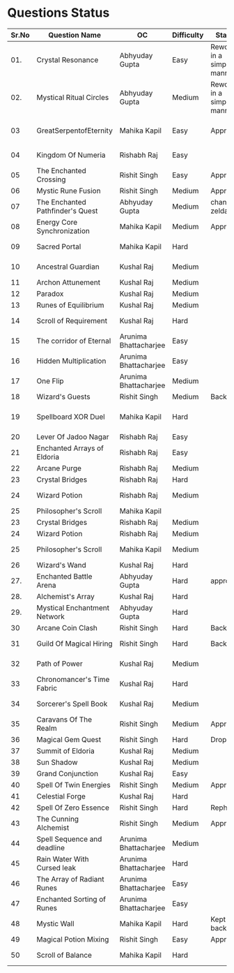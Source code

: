 # Questions Status

| Sr.No | Question Name                    | OC             | Difficulty | Status | Question Inspiration |
| ----- | -------------------------------- | -------------- | ------ | ------ | ------ |
| 01.   | Crystal Resonance                | Abhyuday Gupta | Easy | Reword in a simpler manner|https://leetcode.com/problems/contains-duplicate/description/|
| 02.   | Mystical Ritual Circles          | Abhyuday Gupta |    Medium    | Reword in a simpler manner|https://codeforces.com/problemset/problem/2121/F|
|03    | GreatSerpentofEternity           | Mahika Kapil   |  Easy  |  Approved       |   https://leetcode.com/problems/middle-of-the-linked-list/submissions/1751313475/?envType=problem-list-v2&envId=linked-list    |
| 04    | Kingdom Of Numeria               | Rishabh Raj    |  Easy     | | https://leetcode.com/problems/merge-sorted-array/description/|
| 05    | The Enchanted Crossing           | Rishit Singh   | Easy | Approved| Self|
| 06    | Mystic Rune Fusion               | Rishit Singh   | Medium       | Approved| Self|
| 07    | The Enchanted Pathfinder's Quest | Abhyuday Gupta |    Medium    |change zelda |https://codeforces.com/problemset/problem/2131/F |
| 08    | Energy Core Synchronization      | Mahika Kapil   | Medium     | Approved |https://codeforces.com/problemset/problem/2111/A |
| 09    | Sacred Portal                    | Mahika Kapil   | Hard       | |https://leetcode.com/problems/cat-and-mouse/?envType=problem-list-v2&envId=game-theory|
| 10    | Ancestral Guardian               | Kushal Raj     | Medium | | https://leetcode.com/problems/lowest-common-ancestor-of-a-binary-search-tree |
| 11    | Archon Attunement                | Kushal Raj     | Medium | | https://leetcode.com/problems/koko-eating-bananas|
| 12    | Paradox                          | Kushal Raj     | Medium | | https://leetcode.com/problems/daily-temperatures|
| 13    | Runes of Equilibrium             | Kushal Raj     | Medium | | Self|
| 14    | Scroll of Requirement            | Kushal Raj     | Hard   | | https://leetcode.com/problems/minimum-window-substring|
| 15    | The corridor of Eternal|          Arunima  Bhattacharjee      |    Easy
| 16    | Hidden Multiplication|          Arunima  Bhattacharjee      |    Easy
| 17    | One Flip|          Arunima  Bhattacharjee      |    Medium
| 18    | Wizard's Guests                  | Rishit Singh   | Medium       | Backup| https://codeforces.com/problemset/problem/2014/D|
| 19    | Spellboard XOR Duel              | Mahika Kapil   |  Hard      | |https://leetcode.com/problems/chalkboard-xor-game/description/?envType=problem-list-v2&envId=brainteaser|
| 20    | Lever Of Jadoo Nagar               | Rishabh Raj    | Easy        | | |
| 21    | Enchanted Arrays of Eldoria       | Rishabh Raj    | Easy       | | |
| 22    | Arcane Purge                     | Rishabh Raj    | Medium     | | |
| 23    | Crystal Bridges                  | Rishabh Raj    | Hard      | |  https://codeforces.com/problemset/gymProblem/100551/C |
| 24    | Wizard Potion                    | Rishabh Raj    | Medium | | https://leetcode.com/problems/container-with-most-water/description/ |
| 25    | Philosopher's Scroll             | Mahika Kapil   |        | | |
| 23    | Crystal Bridges                  | Rishabh Raj    | Medium      | | | https://codeforces.com/problemset/gymProblem/100551/C
| 24    | Wizard Potion                    | Rishabh Raj    | Medium       | | |https://leetcode.com/problems/container-with-most-water/description/
| 25    | Philosopher's Scroll             | Mahika Kapil   |   Medium     | | https://leetcode.com/problems/decode-string/description/?envType=problem-list-v2&envId=stack|
| 26    | Wizard's Wand                    | Kushal Raj     | Hard   | | https://leetcode.com/problems/maximum-subarray|
| 27.   | Enchanted Battle Arena           | Abhyuday Gupta |    Hard    |approved |https://codeforces.com/problemset/problem/2108/F |
| 28.   | Alchemist's Array                | Kushal Raj     | Hard   | | Self|
| 29.   | Mystical Enchantment Network     | Abhyuday Gupta |   Hard     | | https://codeforces.com/problemset/problem/19/E|
| 30    | Arcane Coin Clash                | Rishit Singh   | Hard       | Backup| https://codeforces.com/problemset/problem/2127/C|
| 31    | Guild Of Magical Hiring          | Rishit Singh   | Hard       | Backup| https://leetcode.com/problems/minimum-cost-to-hire-k-workers/|
| 32    | Path of Power                    | Kushal Raj     | Medium | | https://leetcode.com/problems/binary-tree-maximum-path-sum|
| 33    | Chronomancer's Time Fabric       | Kushal Raj     | Hard   | | https://leetcode.com/problems/rotting-oranges|
| 34    | Sorcerer's Spell Book            | Kushal Raj     | Medium | | https://leetcode.com/problems/remove-all-adjacent-duplicates-in-string|
| 35    | Caravans Of The Realm            | Rishit Singh   | Medium       | Approved| https://leetcode.com/problems/car-fleet/|
| 36    | Magical Gem Quest                | Rishit Singh   | Hard | Dropped | https://leetcode.com/problems/cherry-pickup/|
| 37    | Summit of Eldoria                | Kushal Raj     | Medium | | https://leetcode.com/problems/find-a-peak-element-ii|
| 38    | Sun Shadow                       | Kushal Raj     | Medium | | https://leetcode.com/problems/asteroid-collision|
| 39    | Grand Conjunction                | Kushal Raj     | Easy   | | https://leetcode.com/problems/rotate-list|
| 40    | Spell Of Twin Energies           | Rishit Singh   | Medium       | Approved| https://leetcode.com/problems/sum-of-square-numbers/|
| 41    | Celestial Forge                  | Kushal Raj     | Hard   | | Self|
| 42    | Spell Of Zero Essence            | Rishit Singh   | Hard       | Rephrase| https://codeforces.com/problemset/problem/1133/D|
| 43    | The Cunning Alchemist            | Rishit Singh   | Medium       | Approved| https://codeforces.com/contest/2132/problem/C1|
| 44    | Spell Sequence and deadline|          Arunima  Bhattacharjee      |    Medium
| 45    | Rain Water With Cursed leak|          Arunima  Bhattacharjee      |    Hard
| 46    | The Array of Radiant Runes|          Arunima  Bhattacharjee      |    Easy
| 47    | Enchanted Sorting of Runes|          Arunima  Bhattacharjee      |    Easy
| 48    | Mystic Wall                       | Mahika Kapil   | Hard  |Kept for backup |https://leetcode.com/problems/push-dominoes|
| 49    | Magical Potion Mixing            | Rishit Singh   | Easy       | Approved| Self|
| 50    | Scroll of Balance                   | Mahika Kapil   | Hard  | |[https://leetcode.com/problems/push-dominoes](https://codeforces.com/problemset/problem/2127/C)|


